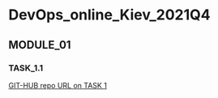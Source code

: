 # DevOps_online_Kiev_2021Q4
## MODULE_01 
### TASK_1.1
[GIT-HUB repo URL on TASK 1 ](https://github.com/vasilkyiv/DevOps_online_Kiev_2021Q4.git)
